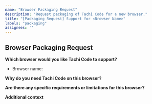 ```yaml
---
name: "Browser Packaging Request"
description: "Request packaging of Tachi Code for a new browser."
title: "[Packaging Request] Support for <Browser Name>"
labels: "packaging"
assignees: ''
---
```


## Browser Packaging Request

**Which browser would you like Tachi Code to support?**
<!-- Example: Brave, Opera, Edge, etc. -->

- Browser name:

**Why do you need Tachi Code on this browser?**
<!-- Briefly explain your use case or why this browser is important to you. -->

**Are there any specific requirements or limitations for this browser?**
<!-- For example: extension API differences, store requirements, etc. -->

**Additional context**
<!-- Add any other context, links, or screenshots about the request here. -->

